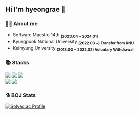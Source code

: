 <!--#![header](https://capsule-render.vercel.app/api?type=Rect&color=auto&height=300&section=header&text=capsule%20render&fontSize=90)-->

<!--
**hyeongrae-kim/hyeongrae-kim** is a ✨ _special_ ✨ repository because its `README.md` (this file) appears on your GitHub profile.

Here are some ideas to get you started:

- 🔭 I’m currently working on ...
- 🌱 I’m currently learning ...
- 👯 I’m looking to collaborate on ...
- 🤔 I’m looking for help with ...
- 💬 Ask me about ...
- 📫 How to reach me: ...
- 😄 Pronouns: ...
- ⚡ Fun fact: ...
-->

## Hi I'm hyeongrae 👋
### 👨‍💻 About me
- Software Maestro 14th <sub><b>(2023.04 ~ 2024.01)</b></sub>
- Kyungpook National University <sub><b>(2022.03 ~) Transfer from KNU</b></sub>
- Keimyung University <sub><b>(2018.03 ~ 2022.02) Voluntary Withdrawal</b></sub>
### 📚 Stacks
<div>
  <img src="https://img.shields.io/badge/c-00599C?style=for-the-badge&logo=c%2B%2B&logoColor=white">
  <img src="https://img.shields.io/badge/python-3776AB?style=for-the-badge&logo=python&logoColor=white">
  <img src="https://img.shields.io/badge/dart-0175C2?style=for-the-badge&logo=dart&logoColor=white"> 
  <br>
  <img src="https://img.shields.io/badge/flutter-02569B?style=for-the-badge&logo=flutter&logoColor=white">
  <img src="https://img.shields.io/badge/firebase-FFCA28?style=for-the-badge&logo=firebase&logoColor=white">
</div>

### ⚗️ BOJ Stats
[![Solved.ac Profile](http://mazassumnida.wtf/api/v2/generate_badge?boj=soboru1002)](https://solved.ac/soboru1002/)
